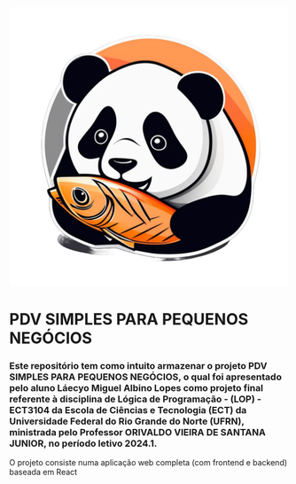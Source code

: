 <div>
  <img src="https://github.com/laecyo2003/pdvsimplesl/blob/master/pdv_imagens/PandshiPDV.png?raw=true" alt="Logo Inicial da aplicação" stylle="width:50px;height:60px">

  <h1> 
    PDV SIMPLES PARA PEQUENOS NEGÓCIOS  
  </h1>
</div>

<h3>
  Este repositório tem como intuito armazenar o projeto PDV SIMPLES PARA PEQUENOS NEGÓCIOS, o qual foi apresentado pelo aluno Láecyo Miguel Albino Lopes
  como projeto final referente à disciplina de Lógica de Programação - (LOP) - ECT3104 da Escola de Ciências e Tecnologia (ECT) da Universidade 
  Federal do Rio Grande do Norte (UFRN), ministrada pelo Professor ORIVALDO VIEIRA DE SANTANA JUNIOR, no período letivo 2024.1.
</h3>

<p1>
  O projeto consiste numa aplicação web completa (com frontend e backend) baseada em React
</p1>
